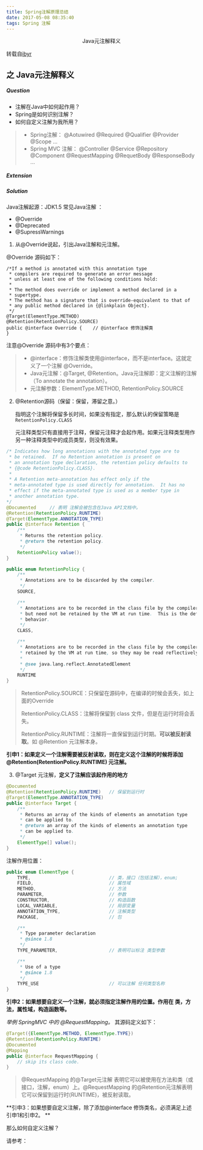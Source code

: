 ```yaml
---
title: Spring注解原理总结
date: 2017-05-08 08:35:40
tags: Spring 注解
---
```




<div align="center">

Java元注解释义

</div>

<!-- more-->

转载自[ibyr](http://www.jianshu.com/p/5cb8b4c186be)

## 之 Java元注解释义

##### Question

- 注解在Java中如何起作用？
- Spring是如何识别注解？
- 如何自定义注解为我所用？



> - Spring注解：
>   @Aotuwired @Required @Qualifier @Provider @Scope ...
> - Spring MVC 注解：
>   @Controller @Service @Repository @Component @RequestMapping @RequetBody @ResponseBody ...



##### Extension

##### Solution

Java注解起源：JDK1.5
常见Java注解 ：

- @Override
- @Deprecated
- @SupressWarnings

1. 从@Override说起，引出Java注解和元注解。

@Override 源码如下：

```
/*If a method is annotated with this annotation type 
 * compilers are required to generate an error message 
 * unless at least one of the following conditions hold:
 *
 * The method does override or implement a method declared in a
 * supertype.
 * The method has a signature that is override-equivalent to that of
 * any public method declared in {@linkplain Object}.
 */
@Target(ElementType.METHOD)
@Retention(RetentionPolicy.SOURCE)
public @interface Override {    // @interface 修饰注解类
}
```

注意@Override 源码中有3个要点：



> - @interface：修饰注解类使用@interface，而不是interface。这就定义了一个注解 @Override。
> - Java元注解：@Target, @Retention。Java元注解即：定义注解的注解（To annotate the annotation）。
> - 元注解参数：ElementType.METHOD, RetentionPolicy.SOURCE



2. @Retention源码（保留：保留，滞留之意。）

   指明这个注解将保留多长时间，如果没有指定，那么默认的保留策略是 `RetentionPolicy.CLASS`

   元注释类型只有直接用于注释，保留元注释才会起作用。如果元注释类型用作另一种注释类型中的成员类型，则没有效果。

```Java
/* Indicates how long annotations with the annotated type are to
 * be retained.  If no Retention annotation is present on
 * an annotation type declaration, the retention policy defaults to
 * {@code RetentionPolicy.CLASS}.
 *
 * A Retention meta-annotation has effect only if the
 * meta-annotated type is used directly for annotation.  It has no
 * effect if the meta-annotated type is used as a member type in
 * another annotation type.
*/
@Documented     // 表明 注解会被包含在Java API文档中。
@Retention(RetentionPolicy.RUNTIME)
@Target(ElementType.ANNOTATION_TYPE)
public @interface Retention {
    /**
     * Returns the retention policy.
     * @return the retention policy.
     */
    RetentionPolicy value();
}
```

```java
public enum RetentionPolicy {
    /**
     * Annotations are to be discarded by the compiler.
     */
    SOURCE,

    /**
     * Annotations are to be recorded in the class file by the compiler
     * but need not be retained by the VM at run time.  This is the default
     * behavior.
     */
    CLASS,

    /**
     * Annotations are to be recorded in the class file by the compiler and
     * retained by the VM at run time, so they may be read reflectively.
     *
     * @see java.lang.reflect.AnnotatedElement
     */
    RUNTIME
}
```

> RetentionPolicy.SOURCE：只保留在源码中，在编译的时候会丢失，如上面的Override
>
> RetentionPolicy.CLASS：注解将保留到 class 文件，但是在运行时将会丢失。
>
> RetentionPolicy.RUNTIME：注解将一直保留到运行时期。**可以被反射读取**。如 @Retention 元注解本身。

**引申1：如果定义一个注解需要被反射读取，则在定义这个注解的时候将添加@Retention(RetentionPolicy.RUNTIME) 元注解。**





3. @Target 元注解，**定义了注解应该起作用的地方**

```java
@Documented
@Retention(RetentionPolicy.RUNTIME)   // 保留到运行时
@Target(ElementType.ANNOTATION_TYPE)
public @interface Target {
    /**
     * Returns an array of the kinds of elements an annotation type
     * can be applied to.
     * @return an array of the kinds of elements an annotation type
     * can be applied to.
     */
    ElementType[] value();
}
```

注解作用位置：

```java
public enum ElementType {
    TYPE,                             // 类，接口（包括注解），enum;
    FIELD,                            // 属性域
    METHOD,                           // 方法
    PARAMETER,                        // 参数
    CONSTRUCTOR,                      // 构造函数
    LOCAL_VARIABLE,                   // 局部变量
    ANNOTATION_TYPE,                  // 注解类型
    PACKAGE,                          // 包

    /**
     * Type parameter declaration
     * @since 1.8
     */
    TYPE_PARAMETER,                   // 表明可以标注 类型参数

    /**
     * Use of a type
     * @since 1.8
     */
    TYPE_USE                          // 可以注解 任何类型名称
}
```

**引申2：如果想要自定义一个注解，就必须指定注解作用的位置。作用在 类，方法，属性域，构造函数等。**





*举例 SpringMVC 中的 @RequestMapping。*
其源码定义如下：

```java
@Target({ElementType.METHOD, ElementType.TYPE})
@Retention(RetentionPolicy.RUNTIME)
@Documented
@Mapping
public @interface RequestMapping {
    // skip its class code.
}
```

> @RequestMapping 的@Target元注解 表明它可以被使用在方法和类（或接口，注解，enum）上。@RequestMapping 的@Retention元注解表明它可以保留到运行时(RUNTIME)，被反射读取。



**引申3：如果想要自定义注解，除了添加@interface 修饰类名，必须满足上述引申1和引申2。 **

那么如何自定义注解？

请参考：